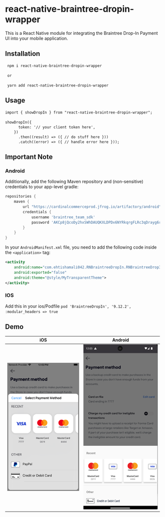 # react-native-braintree-dropin-wrapper

This is a React Native module for integrating the Braintree Drop-In Payment UI into your mobile application.

## Installation

```
 npm i react-native-braintree-dropin-wrapper

 or

 yarn add react-native-braintree-dropin-wrapper

```

## Usage

```
import { showDropIn } from "react-native-braintree-dropin-wrapper";

showDropIn({
      token: '// your client token here',
    })
      .then((result) => ({ // do stuff here }))
      .catch((error) => ({ // handle error here }));

```

## Important Note

### Android

Additionally, add the following Maven repository and (non-sensitive) credentials to your app-level gradle:

```groovy
repositories {
    maven {
        url "https://cardinalcommerceprod.jfrog.io/artifactory/android"
        credentials {
            username 'braintree_team_sdk'
            password 'AKCp8jQcoDy2hxSWhDAUQKXLDPDx6NYRkqrgFLRc3qDrayg6rrCbJpsKKyMwaykVL8FWusJpp'
        }
    }
}
```

In your `AndroidManifest.xml` file, you need to add the following code inside the `<application>` tag:

```xml
<activity
    android:name="com.ehtishamali042.RNBraintreeDropIn.RNBraintreeDropInActivity"
    android:exported="false"
    android:theme="@style/MyTransparentTheme">
</activity>
```

### IOS

Add this in your ios/Podfile
`pod 'BraintreeDropIn', '9.12.2', :modular_headers => true`

## Demo

| iOS                                                                 | Android                                                             |
| ------------------------------------------------------------------- | ------------------------------------------------------------------- |
| <img alt="Screenshot of Drop-In" src="assets/ios.png" width="300"/> | <img alt="Screenshot of Drop-In" src="assets/android.png" width="300"/> |


